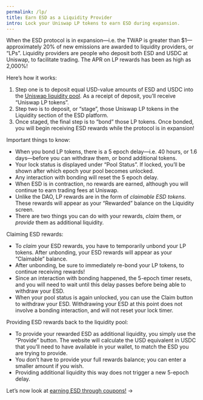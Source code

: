```yaml
---
permalink: /lp/
title: Earn ESD as a Liquidity Provider
intro: Lock your Uniswap LP tokens to earn ESD during expansion.
---
```


When the ESD protocol is in expansion—i.e. the TWAP is greater than $1—approximately 20% of new emissions are awarded to liquidity providers, or “LPs”. Liquidity providers are people who deposit both ESD and USDC at Uniswap, to facilitate trading. The APR on LP rewards has been as high as 2,000%!

Here’s how it works:

1.  Step one is to deposit equal USD-value amounts of ESD and USDC into the [Uniswap liquidity pool](https://app.uniswap.org/#/add/0x36f3fd68e7325a35eb768f1aedaae9ea0689d723/0xa0b86991c6218b36c1d19d4a2e9eb0ce3606eb48). As a receipt of deposit, you’ll receive  “Uniswap LP tokens”.
2.  Step two is to deposit, or “stage”, those Uniswap LP tokens in the Liquidity section of the ESD platform.
3.  Once staged, the final step is to “bond” those LP tokens. Once bonded, you will begin receiving ESD rewards while the protocol is in expansion!

Important things to know:

- When you bond LP tokens, there is a 5 epoch delay—i.e. 40 hours, or 1.6 days—before you can withdraw them, or bond additional tokens. 
- Your lock status is displayed under “Pool Status”. If locked, you’ll be shown after which epoch your pool becomes unlocked.
- Any interaction with bonding will reset the 5 epoch delay.
- When ESD is in contraction, no rewards are earned, although you will continue to earn trading fees at Uniswap.
- Unlike the DAO, LP rewards are in the form of *claimable ESD tokens*. These rewards will appear as your “Rewarded” balance on the Liquidity screen.
- There are two things you can do with your rewards, *claim* them, or *provide* them as additional liquidity.

Claiming ESD rewards:

- To *claim* your ESD rewards, you have to temporarily unbond your LP tokens. After unbonding, your ESD rewards will appear as your “Claimable” balance. 
- After unbonding, be sure to immediately re-bond your LP tokens, to continue receiving rewards!
- Since an interaction with bonding happened, the 5-epoch timer resets, and you will need to wait until this delay passes before being able to withdraw your ESD. 
- When your pool status is again unlocked, you can use the Claim button to withdraw your ESD. Withdrawing your ESD at this point does not involve a bonding interaction, and will not reset your lock timer.

Providing ESD rewards back to the liquidity pool:

- To provide your rewarded ESD as additional liquidity, you simply use the “Provide” button. The website will calculate the USD equivalent in USDC that you’ll need to have available in your wallet, to match the ESD you are trying to provide.
- You don’t have to provide your full rewards balance; you can enter a smaller amount if you wish.
- Providing additional liquidity this way does not trigger a new 5-epoch delay.

Let’s now look at [earning ESD through coupons!](/coupons/) →
